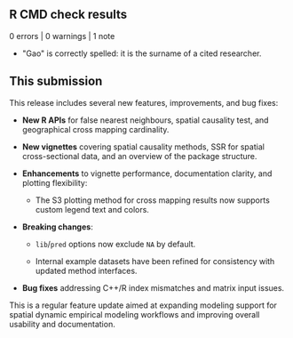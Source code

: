 ## R CMD check results

0 errors | 0 warnings | 1 note

* "Gao" is correctly spelled: it is the surname of a cited researcher.

## This submission

This release includes several new features, improvements, and bug fixes:

* **New R APIs** for false nearest neighbours, spatial causality test, and geographical cross mapping cardinality.

* **New vignettes** covering spatial causality methods, SSR for spatial cross-sectional data, and an overview of the package structure.

* **Enhancements** to vignette performance, documentation clarity, and plotting flexibility:
  
  * The S3 plotting method for cross mapping results now supports custom legend text and colors.

* **Breaking changes**:

  * `lib`/`pred` options now exclude `NA` by default.
  
  * Internal example datasets have been refined for consistency with updated method interfaces.
  
* **Bug fixes** addressing C++/R index mismatches and matrix input issues.

This is a regular feature update aimed at expanding modeling support for spatial dynamic empirical modeling workflows and improving overall usability and documentation.
